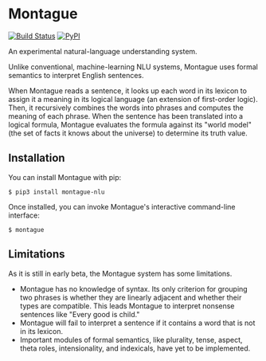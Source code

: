 # Montague

[![Build Status](https://travis-ci.com/iafisher/montague.png)](https://travis-ci.com/iafisher/montague)
[![PyPI](https://img.shields.io/pypi/v/montague-nlu.svg?label=version)](https://pypi.org/project/montague-nlu/)

An experimental natural-language understanding system.

Unlike conventional, machine-learning NLU systems, Montague uses formal semantics to interpret English sentences.

When Montague reads a sentence, it looks up each word in its lexicon to assign it a meaning in its logical language (an extension of first-order logic). Then, it recursively combines the words into phrases and computes the meaning of each phrase. When the sentence has been translated into a logical formula, Montague evaluates the formula against its "world model" (the set of facts it knows about the universe) to determine its truth value.

## Installation
You can install Montague with pip:

```shell
$ pip3 install montague-nlu
```

Once installed, you can invoke Montague's interactive command-line interface:

```shell
$ montague
```

## Limitations
As it is still in early beta, the Montague system has some limitations.

- Montague has no knowledge of syntax. Its only criterion for grouping two phrases is whether they are linearly adjacent and whether their types are compatible. This leads Montague to interpret nonsense sentences like "Every good is child."
- Montague will fail to interpret a sentence if it contains a word that is not in its lexicon.
- Important modules of formal semantics, like plurality, tense, aspect, theta roles, intensionality, and indexicals, have yet to be implemented.
